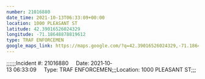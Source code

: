 ```yaml
---
number: 21016880
date_time: 2021-10-13T06:33:09+00:00
location: 1000 PLEASANT ST
latitude: 42.39016526024329
longitude: -71.18648878819612
type: TRAF ENFORCEMEN
google_maps_link: https://maps.google.com/?q=42.39016526024329,-71.18648878819612
---
```


;;;;;;Incident #: 21016880     Date: 2021‐10‐13 06:33:09     Type: TRAF ENFORCEMEN;;;Location: 1000 PLEASANT ST;;;
